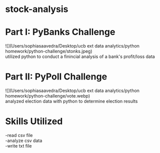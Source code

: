 # stock-analysis

# Part I: PyBanks Challenge
![](Users/sophiasaavedra/Desktop/ucb ext data analytics/python homework/python-challenge/stonks.jpeg) <br />
utilized python to conduct a finincial analysis of a bank's profit/loss data

# Part II: PyPoll Challenge
![](Users/sophiasaavedra/Desktop/ucb ext data analytics/python homework/python-challenge/vote.webp) <br />
analyzed election data with python to determine election results

# Skills Utilized
-read csv file <br />
-analyze csv data <br />
-write txt file <br />
